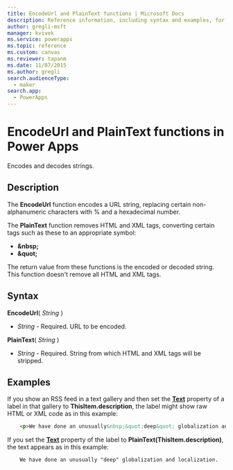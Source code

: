 ```yaml
---
title: EncodeUrl and PlainText functions | Microsoft Docs
description: Reference information, including syntax and examples, for the EncodeUrl and PlainText functions in Power Apps
author: gregli-msft
manager: kvivek
ms.service: powerapps
ms.topic: reference
ms.custom: canvas
ms.reviewer: tapanm
ms.date: 11/07/2015
ms.author: gregli
search.audienceType: 
  - maker
search.app: 
  - PowerApps
---
```

# EncodeUrl and PlainText functions in Power Apps
Encodes and decodes strings.

## Description
The **EncodeUrl** function encodes a URL string, replacing certain non-alphanumeric characters with % and a hexadecimal number.  

The **PlainText** function removes HTML and XML tags, converting certain tags such as these to an appropriate symbol:

* **&amp;nbsp;**
* **&amp;quot;**

The return value from these functions is the encoded or decoded string. This function doesn't remove all HTML and XML tags. 

## Syntax
**EncodeUrl**( *String* )

* *String* - Required.  URL to be encoded.

**PlainText**( *String* )

* *String* - Required. String from which HTML and XML tags will be stripped.

## Examples
If you show an RSS feed in a text gallery and then set the **[Text](../controls/properties-core.md)** property of a label in that gallery to **ThisItem.description**, the label might show raw HTML or XML code as in this example:

```html
    <p>We have done an unusually&nbsp;&quot;deep&quot; globalization and localization.<p>
```

If you set the **[Text](../controls/properties-core.md)** property of the label to **PlainText(ThisItem.description)**, the text appears as in this example:

```
    We have done an unusually "deep" globalization and localization.
```